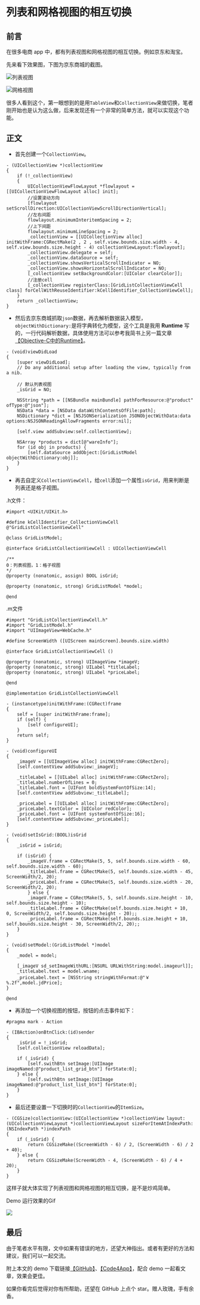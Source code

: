 # 列表和网格视图的相互切换
## 前言
在很多电商 app 中，都有列表视图和网格视图的相互切换。例如京东和淘宝。

先来看下效果图，下图为京东商城的截图。

![列表视图](http://upload-images.jianshu.io/upload_images/1321491-b9288719a7cbb41f.jpg)

![网格视图](http://upload-images.jianshu.io/upload_images/1321491-44b84a69a0745a5e.jpg)

很多人看到这个，第一眼想到的是用``` TableView ```和``` CollectionView ```来做切换，笔者刚开始也是认为这么做，后来发现还有一个非常的简单方法，就可以实现这个功能。
## 正文

* 首先创建一个``` CollectionView ```。

```objc
- (UICollectionView *)collectionView
{
    if (!_collectionView)
    {
        UICollectionViewFlowLayout *flowlayout = [[UICollectionViewFlowLayout alloc] init];
        //设置滚动方向
        [flowlayout setScrollDirection:UICollectionViewScrollDirectionVertical];
        //左右间距
        flowlayout.minimumInteritemSpacing = 2;
        //上下间距
        flowlayout.minimumLineSpacing = 2;
        _collectionView = [[UICollectionView alloc] initWithFrame:CGRectMake(2 , 2 , self.view.bounds.size.width - 4, self.view.bounds.size.height - 4) collectionViewLayout:flowlayout];
        _collectionView.delegate = self;
        _collectionView.dataSource = self;
        _collectionView.showsVerticalScrollIndicator = NO;
        _collectionView.showsHorizontalScrollIndicator = NO;
        [_collectionView setBackgroundColor:[UIColor clearColor]];
        //注册cell
        [_collectionView registerClass:[GridListCollectionViewCell class] forCellWithReuseIdentifier:kCellIdentifier_CollectionViewCell];
    }
    return _collectionView;
}
```
* 然后去京东商城抓取``` json ```数据，再去解析数据装入模型，``` objectWithDictionary: ```是将字典转化为模型，这个工具是我用 **Runtime** 写的，一行代码解析数据，具体使用方法可以参考我简书上另一篇文章[【Objective-C中的Runtime】](http://www.jianshu.com/p/3e050ec3b759)。

```objc
- (void)viewDidLoad 
{
    [super viewDidLoad];
    // Do any additional setup after loading the view, typically from a nib.

    // 默认列表视图
    _isGrid = NO;

    NSString *path = [[NSBundle mainBundle] pathForResource:@"product" ofType:@"json"];
    NSData *data = [NSData dataWithContentsOfFile:path];
    NSDictionary *dict = [NSJSONSerialization JSONObjectWithData:data options:NSJSONReadingAllowFragments error:nil];

    [self.view addSubview:self.collectionView];

    NSArray *products = dict[@"wareInfo"];
    for (id obj in products) {
        [self.dataSource addObject:[GridListModel objectWithDictionary:obj]];
    }
}
```
*  再去自定义``` CollectionViewCell ```，给``` cell ```添加一个属性``` isGrid ```，用来判断是列表还是格子视图。

.h文件：

```objc
#import <UIKit/UIKit.h>

#define kCellIdentifier_CollectionViewCell @"GridListCollectionViewCell"

@class GridListModel;

@interface GridListCollectionViewCell : UICollectionViewCell

/**
0：列表视图，1：格子视图
*/
@property (nonatomic, assign) BOOL isGrid;

@property (nonatomic, strong) GridListModel *model;

@end
```
.m文件

```objc
#import "GridListCollectionViewCell.h"
#import "GridListModel.h"
#import "UIImageView+WebCache.h"

#define ScreenWidth ([UIScreen mainScreen].bounds.size.width)

@interface GridListCollectionViewCell ()

@property (nonatomic, strong) UIImageView *imageV;
@property (nonatomic, strong) UILabel *titleLabel;
@property (nonatomic, strong) UILabel *priceLabel;

@end

@implementation GridListCollectionViewCell

- (instancetype)initWithFrame:(CGRect)frame
{
    self = [super initWithFrame:frame];
    if (self) {
        [self configureUI];
    }
    return self;
}

- (void)configureUI
{
    _imageV = [[UIImageView alloc] initWithFrame:CGRectZero];
    [self.contentView addSubview:_imageV];

    _titleLabel = [[UILabel alloc] initWithFrame:CGRectZero];
    _titleLabel.numberOfLines = 0;
    _titleLabel.font = [UIFont boldSystemFontOfSize:14];
    [self.contentView addSubview:_titleLabel];

    _priceLabel = [[UILabel alloc] initWithFrame:CGRectZero];
    _priceLabel.textColor = [UIColor redColor];
    _priceLabel.font = [UIFont systemFontOfSize:16];
    [self.contentView addSubview:_priceLabel];
}

- (void)setIsGrid:(BOOL)isGrid
{
    _isGrid = isGrid;

    if (isGrid) {
        _imageV.frame = CGRectMake(5, 5, self.bounds.size.width - 60, self.bounds.size.width - 60);
        _titleLabel.frame = CGRectMake(5, self.bounds.size.width - 45, ScreenWidth/2, 20);
        _priceLabel.frame = CGRectMake(5, self.bounds.size.width - 20, ScreenWidth/2, 20);
        } else {
        _imageV.frame = CGRectMake(5, 5, self.bounds.size.height - 10, self.bounds.size.height - 10);
        _titleLabel.frame = CGRectMake(self.bounds.size.height + 10, 0, ScreenWidth/2, self.bounds.size.height - 20);;
        _priceLabel.frame = CGRectMake(self.bounds.size.height + 10, self.bounds.size.height - 30, ScreenWidth/2, 20);;
    }
}

- (void)setModel:(GridListModel *)model
{
    _model = model;

    [_imageV sd_setImageWithURL:[NSURL URLWithString:model.imageurl]];
    _titleLabel.text = model.wname;
    _priceLabel.text = [NSString stringWithFormat:@"￥%.2f",model.jdPrice];
}

@end

```

* 再添加一个切换视图的按钮，按钮的点击事件如下：

```objc
#pragma mark - Action

- (IBAction)onBtnClick:(id)sender
{
    _isGrid = !_isGrid;
    [self.collectionView reloadData];

    if (_isGrid) {
        [self.swithBtn setImage:[UIImage imageNamed:@"product_list_grid_btn"] forState:0];
    } else {
        [self.swithBtn setImage:[UIImage imageNamed:@"product_list_list_btn"] forState:0];
    }
}
```

* 最后还要设置一下切换时的``` CollectionView ```的``` ItemSize ```。

```objc
- (CGSize)collectionView:(UICollectionView *)collectionView layout:(UICollectionViewLayout *)collectionViewLayout sizeForItemAtIndexPath:(NSIndexPath *)indexPath
{
    if (_isGrid) {
        return CGSizeMake((ScreenWidth - 6) / 2, (ScreenWidth - 6) / 2 + 40);
    } else {
        return CGSizeMake(ScreenWidth - 4, (ScreenWidth - 6) / 4 + 20);
    }
}
```
这样子就大体实现了列表视图和网格视图的相互切换，是不是炒鸡简单。

Demo 运行效果的Gif

![](./Untitled.gif)

## 最后
由于笔者水平有限，文中如果有错误的地方，还望大神指出。或者有更好的方法和建议，我们可以一起交流。

附上本文的 demo 下载链接[【GitHub】](https://github.com/leejayID/List2Grid)、[【Code4App】](http://www.code4app.com/forum.php?mod=viewthread&tid=11041&extra=page%3D1%26filter%3Dsortid%26sortid%3D1)，配合 demo 一起看文章，效果会更佳。

如果你看完后觉得对你有所帮助，还望在 GitHub 上点个 star。赠人玫瑰，手有余香。
